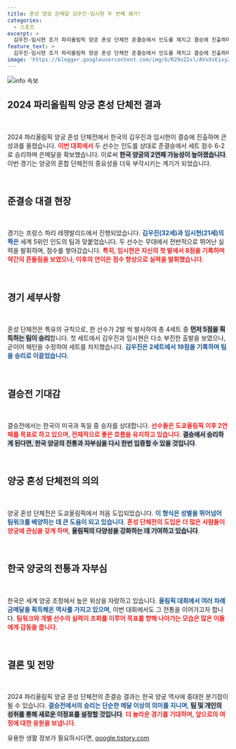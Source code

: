 ```yaml
---
title: 혼성 양궁 은메달 김우진·임시현 두 번째 쾌거!
categories:
  - 스포츠
excerpt: >
  김우진-임시현 조가 파리올림픽 양궁 혼성 단체전 준결승에서 인도를 제치고 결승에 진출하며 은메달을 확보했다. 이제 2연패를 향한 마지막 경기만을 남겼다!
feature_text: >
  김우진-임시현 조가 파리올림픽 양궁 혼성 단체전 준결승에서 인도를 제치고 결승에 진출하며 은메달을 확보했다. 이제 2연패를 향한 마지막 경기만을 남겼다!
image: 'https://blogger.googleusercontent.com/img/b/R29vZ2xl/AVvXsEixyZcFfHzMRdzZMjFBmAUKJYCLCGyLL1o632UiGVXcaFdKo_bkvkuCioo0uUKlGfBVcT3P84aROyZIXSBEx3Aw5nCQ3pTgDom1WDC4m8eifvWiAmWEEVb4x6G_l8C0QH225ldMjyaFvpxGEBGNO37VmDTDMHGhJPq73UglMfDca1-0aw/s1600/blogspot.png'
---
```


<p><img src="https://blogger.googleusercontent.com/img/b/R29vZ2xl/AVvXsEixyZcFfHzMRdzZMjFBmAUKJYCLCGyLL1o632UiGVXcaFdKo_bkvkuCioo0uUKlGfBVcT3P84aROyZIXSBEx3Aw5nCQ3pTgDom1WDC4m8eifvWiAmWEEVb4x6G_l8C0QH225ldMjyaFvpxGEBGNO37VmDTDMHGhJPq73UglMfDca1-0aw/s1600/blogspot.png" alt="info 속보" /></p>

<h2 data-ke-size="size26">2024 파리올림픽 양궁 혼성 단체전 결과</h2>

<p data-ke-size="size16">&nbsp;</p>

<p>2024 파리올림픽 양궁 혼성 단체전에서 한국의 김우진과 임시현이 결승에 진출하며 큰 성과를 올렸습니다. <b><span style="color: #ee2323;">이번 대회에서</span></b> 두 선수는 인도를 상대로 준결승에서 세트 점수 6-2로 승리하며 은메달을 확보했습니다. 이로써 <b><span style="background-color: #21538527;">한국 양궁의 2연패 가능성이 높아졌습니다</span></b>. 이번 경기는 양궁의 혼합 단체전의 중요성을 더욱 부각시키는 계기가 되었습니다.</p>

<p data-ke-size="size16">&nbsp;</p>

<h2 data-ke-size="size26">준결승 대결 현장</h2>

<p data-ke-size="size16">&nbsp;</p>

<p>경기는 프랑스 파리 레쟁발리드에서 진행되었습니다. <b><span style="color: #1a5490;">김우진(32세)과 임시현(21세)의 짝은</span></b> 세계 5위인 인도의 팀과 맞붙었습니다. 두 선수는 무대에서 전반적으로 뛰어난 실력을 발휘하며, 점수를 쌓아갔습니다. <b><span style="color: #ee2323;">특히, 임시현은 자신의 첫 발에서 8점을 기록하며 약간의 흔들림을 보였으나, 이후의 연이은 점수 향상으로 실력을 발휘했습니다</span></b>. </p>

<p data-ke-size="size16">&nbsp;</p>

<h2 data-ke-size="size26">경기 세부사항</h2>

<p data-ke-size="size16">&nbsp;</p>

<p>혼성 단체전은 특유의 규칙으로, 한 선수가 2발 씩 발사하여 총 4세트 중 <b><span style="background-color: #21538527;">먼저 5점을 획득하는 팀이 승리</span></b>합니다. 첫 세트에서 김우진과 임시현은 다소 부진한 출발을 보였으나, 곧이어 패턴을 수정하여 세트를 차지했습니다. <b><span style="color: #1a5490;">김우진은 2세트에서 19점을 기록하며 팀을 승리로 이끌었습니다</span></b>. </p>

<p data-ke-size="size16">&nbsp;</p>

<h2 data-ke-size="size26">결승전 기대감</h2>

<p data-ke-size="size16">&nbsp;</p>

<p>결승전에서는 한국이 미국과 독일 중 승자를 상대합니다. <b><span style="color: #ee2323;">선수들은 도쿄올림픽 이후 2연패를 목표로 하고 있으며, 전체적으로 좋은 흐름을 유지하고 있습니다</span></b>. <b><span style="background-color: #21538527;">결승에서 승리하게 된다면, 한국 양궁의 전통과 자부심을 다시 한번 입증할 수 있을 것입니다</span></b>.</p>

<p data-ke-size="size16">&nbsp;</p>

<h2 data-ke-size="size26">양궁 혼성 단체전의 의의</h2>

<p data-ke-size="size16">&nbsp;</p>

<p>양궁 혼성 단체전은 도쿄올림픽에서 처음 도입되었습니다. <b><span style="color: #1a5490;">이 형식은 성별을 뛰어넘어 팀워크를 배양하는 데 큰 도움이 되고 있습니다</span></b>. <b><span style="color: #ee2323;">혼성 단체전의 도입은 더 많은 사람들이 양궁에 관심을 갖게 하며</span></b>, <b><span style="background-color: #21538527;">올림픽의 다양성을 강화하는 데 기여하고 있습니다</span></b>.</p>

<p data-ke-size="size16">&nbsp;</p>

<h2 data-ke-size="size26">한국 양궁의 전통과 자부심</h2>

<p data-ke-size="size16">&nbsp;</p>

<p>한국은 세계 양궁 조정에서 높은 위상을 자랑하고 있습니다. <b><span style="color: #1a5490;">올림픽 대회에서 여러 차례 금메달을 획득해온 역사를 가지고 있으며</span></b>, 이번 대회에서도 그 전통을 이어가고자 합니다. <b><span style="color: #ee2323;">팀워크와 개별 선수의 실력이 조화를 이루어 목표를 향해 나아가는 모습은 많은 이들에게 감동을 줍니다</span></b>. </p>

<p data-ke-size="size16">&nbsp;</p>

<h2 data-ke-size="size26">결론 및 전망</h2>

<p data-ke-size="size16">&nbsp;</p>

<p>2024 파리올림픽 양궁 혼성 단체전의 준결승 결과는 한국 양궁 역사에 중대한 분기점이 될 수 있습니다. <b><span style="color: #1a5490;">결승전에서의 승리는 단순한 메달 이상의 의미를 지니며</span></b>, <b><span style="background-color: #21538527;">팀 및 개인의 성취를 통해 새로운 이정표를 설정할 것입니다</span></b>. <b><span style="color: #ee2323;">더 놀라운 경기를 기대하며, 앞으로의 여정에 대한 응원을 보냅니다</span></b>.</p>
유용한 생활 정보가 필요하시다면, <a href="https://qoogle.tistory.com" rel="dofollow">qoogle.tistory.com</a>


